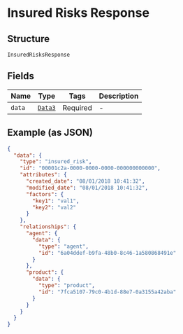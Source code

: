 
# Insured Risks Response

## Structure

`InsuredRisksResponse`

## Fields

| Name | Type | Tags | Description |
|  --- | --- | --- | --- |
| `data` | [`Data3`](../../doc/models/data-3.md) | Required | - |

## Example (as JSON)

```json
{
  "data": {
    "type": "insured_risk",
    "id": "00001c2a-0000-0000-0000-000000000000",
    "attributes": {
      "created_date": "08/01/2018 10:41:32",
      "modified_date": "08/01/2018 10:41:32",
      "factors": {
        "key1": "val1",
        "key2": "val2"
      }
    },
    "relationships": {
      "agent": {
        "data": {
          "type": "agent",
          "id": "6a04ddef-b9fa-48b0-8c46-1a580868491e"
        }
      },
      "product": {
        "data": {
          "type": "product",
          "id": "7fca5107-79c0-4b1d-88e7-0a3155a42aba"
        }
      }
    }
  }
}
```

